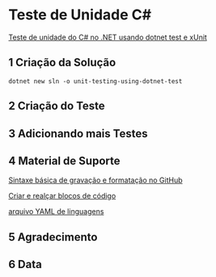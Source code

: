 # Teste de Unidade C#

[Teste de unidade do C# no .NET usando dotnet test e xUnit](https://learn.microsoft.com/pt-br/dotnet/core/testing/unit-testing-with-dotnet-test)
## 1    Criação da Solução

```pwsh
dotnet new sln -o unit-testing-using-dotnet-test
```

## 2    Criação do Teste


## 3    Adicionando mais Testes



## 4    Material de Suporte

[Sintaxe básica de gravação e formatação no GitHub](https://docs.github.com/pt/get-started/writing-on-github/getting-started-with-writing-and-formatting-on-github/basic-writing-and-formatting-syntax)

[Criar e realçar blocos de código](https://docs.github.com/pt/get-started/writing-on-github/working-with-advanced-formatting/creating-and-highlighting-code-blocks)

[arquivo YAML de linguagens](https://github.com/github-linguist/linguist/blob/master/lib/linguist/languages.yml)

## 5    Agradecimento


## 6    Data
